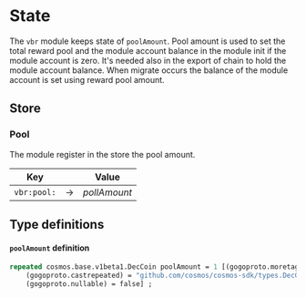 <!--
order: 1
-->

# State

The `vbr` module keeps state of `poolAmount`.
Pool amount is used to set the total reward pool and the module account balance in the module init if the module account is zero. It's needed also in the export of chain to hold the module account balance.
When migrate occurs the balance of the module account is set using reward pool amount.


## Store

### Pool

The module register in the store the pool amount.

| Key |  | Value |
| ------- | ---------- | ---------- | 
| `vbr:pool:` | &rarr; | _pollAmount_ |

## Type definitions

#### `poolAmount` definition


```protobuf
repeated cosmos.base.v1beta1.DecCoin poolAmount = 1 [(gogoproto.moretags) = "yaml:\"pool_amount\"",
    (gogoproto.castrepeated) = "github.com/cosmos/cosmos-sdk/types.DecCoins",
    (gogoproto.nullable) = false] ;
```
